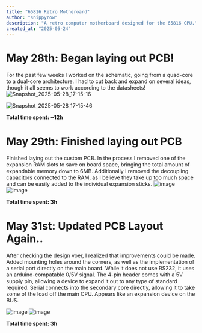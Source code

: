 ```yaml
---
title: "65816 Retro Motheroard"
author: "snippyrow"
description: "A retro computer motherboard designed for the 65816 CPU."
created_at: "2025-05-24"
---
```


# May 28th: Began laying out PCB!

For the past few weeks I worked on the schematic, going from a quad-core to a dual-core architecture. I had to cut back and expand on several ideas, though it all seems to work according to the datasheets!
![Snapshot_2025-05-28_17-15-16](https://github.com/user-attachments/assets/2ae250ee-296f-4aa9-8f08-87a8cfb39491)

![Snapshot_2025-05-28_17-15-46](https://github.com/user-attachments/assets/23730b69-aaf7-411c-a7af-059da4089f09)

**Total time spent: ~12h**

# May 29th: Finished laying out PCB

Finished laying out the custom PCB. In the process I removed one of the expansion RAM slots to save on board space, bringing the total amount of expandable memory down to 6MB. Additionally I removed the decoupling capacitors connected to the RAM, as I believe they take up too much space and can be easily added to the individual expansion sticks.
![image](https://github.com/user-attachments/assets/a0c5f4c1-9659-4ebe-b7bc-4e6fede37bdd)
![image](https://github.com/user-attachments/assets/b7a93fac-50e2-421d-9608-881698ac1a8f)

**Total time spent: 3h**

# May 31st: Updated PCB Layout Again..

After checking the design voer, I realized that improvements could be made. Added mounting holes around the corners, as well as the implementation of a serial port directly on the main board. While it does not use RS232, it uses an arduino-compatable 0/5V signal. The 4-pin header comes with a 5V supply pin, allowing a device to expand it out to any type of standard required. Serial connects into the secondary core directly, allowing it to take some of the load off the main CPU. Appears like an expansion device on the BUS.

![image](https://github.com/user-attachments/assets/90689280-ac9b-46c8-8ba1-bec794d0d639)
![image](https://github.com/user-attachments/assets/1ebc73b5-60cf-4b7b-a63a-8d72b632d185)

**Total time spent: 3h**
